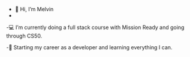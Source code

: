 - 👋 Hi, I’m Melvin
- 
-:computer: I’m currently doing a full stack course with Mission Ready and going through CS50. 

-:rocket: Starting my career as a developer and learning everything I can.
<!---
Melvin-N/Melvin-N is a ✨ special ✨ repository because its `README.md` (this file) appears on your GitHub profile.
You can click the Preview link to take a look at your changes.
--->
